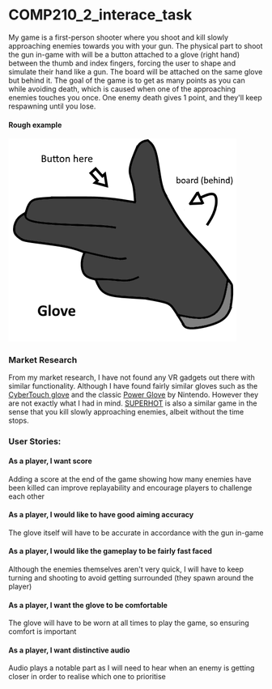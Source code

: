 # COMP210_2_interace_task

My game is a first-person shooter where you shoot and kill slowly approaching enemies towards you with your gun. The physical part to shoot the gun in-game with will be a button attached to a glove (right hand) between the thumb and index fingers, forcing the user to shape and simulate their hand like a gun. The board will be attached on the same glove but behind it. The goal of the game is to get as many points as you can while avoiding death, which is caused when one of the approaching enemies touches you once. One enemy death gives 1 point, and they'll keep respawning until you lose.

#### Rough example
![Glove](https://raw.githubusercontent.com/Klumz/COMP210_2_interace_task/master/glove.png)

### Market Research

From my market research, I have not found any VR gadgets out there with similar functionality. Although I have found fairly similar gloves such as the [CyberTouch glove](http://www.cyberglovesystems.com/cybertouch/) and the classic [Power Glove](https://en.wikipedia.org/wiki/Power_Glove) by Nintendo. However they are not exactly what I had in mind. [SUPERHOT](https://superhotgame.com/) is also a similar game in the sense that you kill slowly approaching enemies, albeit without the time stops.

### User Stories:

#### As a player, I want score
Adding a score at the end of the game showing how many enemies have been killed can improve replayability and encourage players to challenge each other

#### As a player, I would like to have good aiming accuracy
The glove itself will have to be accurate in accordance with the gun in-game

#### As a player, I would like the gameplay to be fairly fast faced
Although the enemies themselves aren't very quick, I will have to keep turning and shooting to avoid getting surrounded (they spawn around the player) 

#### As a player, I want the glove to be comfortable
The glove will have to be worn at all times to play the game, so ensuring comfort is important

#### As a player, I want distinctive audio
Audio plays a notable part as I will need to hear when an enemy is getting closer in order to realise which one to prioritise
